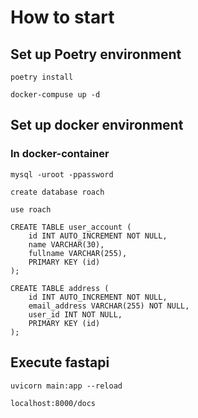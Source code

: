 # How to start

## Set up Poetry environment

```shell
poetry install
```

```shell
docker-compuse up -d
```

## Set up docker environment

### In docker-container

```shell
mysql -uroot -ppassword
```

```shell
create database roach
```

```shell
use roach
```

```shell
CREATE TABLE user_account (
    id INT AUTO_INCREMENT NOT NULL,
    name VARCHAR(30),
    fullname VARCHAR(255),
    PRIMARY KEY (id)
);

CREATE TABLE address (
    id INT AUTO_INCREMENT NOT NULL,
    email_address VARCHAR(255) NOT NULL,
    user_id INT NOT NULL,
    PRIMARY KEY (id)
);
```

## Execute fastapi

```shell
uvicorn main:app --reload
```

```shell
localhost:8000/docs
```